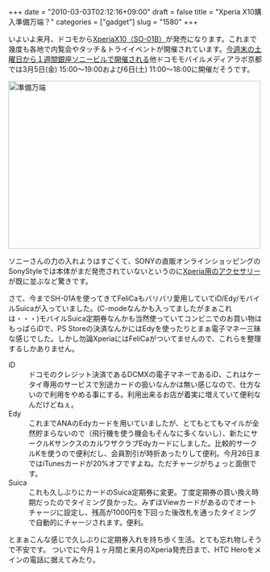 +++
date = "2010-03-03T02:12:16+09:00"
draft = false
title = "Xperia X10購入準備万端？"
categories = ["gadget"]
slug = "1580"
+++

いよいよ来月、ドコモから<a href="http://www.nttdocomo.co.jp/product/foma/smart_phone/so01b/index.html" target="_blank">XperiaX10（SO-01B）</a>が発売になります。これまで幾度も各地で内覧会やタッチ＆トライイベントが開催されています。<a href="http://www.sonyericsson.co.jp/product/docomo/so-01b/event/" target="_blank">今週末の土曜日から１週間銀座ソニービルで開催される</a>他ドコモモバイルメディアラボ京都では3月5日(金) 15:00～19:00および6日(土) 11:00～18:00に開催だそうです。
<p>
<a title="準備万端 by けるる, on Flickr" href="http://www.flickr.com/photos/keruru/4400953339/"><img src="http://farm5.static.flickr.com/4003/4400953339_b1d844a66e.jpg" alt="準備万端" width="500" height="333" /></a></p>

ソニーさんの力の入れようはすごくて、SONYの直販オンラインショッピングのSonyStyleでは本体がまだ発売されていないというのに<a href="http://www1.jp.sonystyle.com/Qnavi/Main/phone_acc_000001/" target="_blank">Xperia用のアクセサリー</a>が既に並ぶなど驚きです。

さて、今までSH-01Aを使ってきてFeliCaもバリバリ愛用していてiD/Edy/モバイルSuicaが入っていました。(C-modeなんかも入ってましたがまぁこれは・・・)モバイルSuica定期券なんかも当然使っていてコンビニでのお買い物はもっぱらiDで、PS Storeの決済なんかにはEdyを使ったりとまぁ電子マネー三昧な感じでした。しかし勿論XperiaにはFeliCaがついてませんので、これらを整理するしかありません。

<dl> <dt>iD</dt> <dd>ドコモのクレジット決済であるDCMXの電子マネーであるiD、これはケータイ専用のサービスで別途カードの扱いなんかは無い感じなので、仕方ないので利用をやめる事にする。利用出来るお店が着実に増えていて便利なんだけどねぇ。 </dd> <dt>Edy</dt> <dd>これまでANAのEdyカードを用いていましたが、とてもとてもマイルが全然貯まらないので（飛行機を使う機会もそんなに多くないし）、新たにサークルKサンクスのカルワザクラブEdyカードにしました。比較的サークルKを使うので便利だし、会員割引が時折あったりして便利。今月26日まではiTunesカードが20%オフですよね。ただチャージがちょっと面倒です。</dd> <dt>Suica</dt> <dd>これも久しぶりにカードのSuica定期券に変更。丁度定期券の買い換え時期だったのでタイミング良かった。みずほViewカードがあるのでオートチャージに設定し、残高が1000円を下回った後改札を通ったタイミングで自動的にチャージされます。便利。</dd> </dl>とまぁこんな感じで久しぶりに定期券入れを持ち歩く生活。とても忘れ物しそうで不安です。
ついでに今月１ヶ月間と来月のXperia発売日まで、HTC Heroをメインの電話に据えてみたり。

